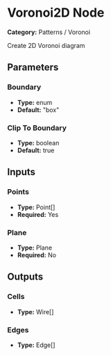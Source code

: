 
# Voronoi2D Node

**Category:** Patterns / Voronoi

Create 2D Voronoi diagram

## Parameters


### Boundary
- **Type:** enum
- **Default:** "box"





### Clip To Boundary
- **Type:** boolean
- **Default:** true





## Inputs


### Points
- **Type:** Point[]
- **Required:** Yes



### Plane
- **Type:** Plane
- **Required:** No



## Outputs


### Cells
- **Type:** Wire[]



### Edges
- **Type:** Edge[]




